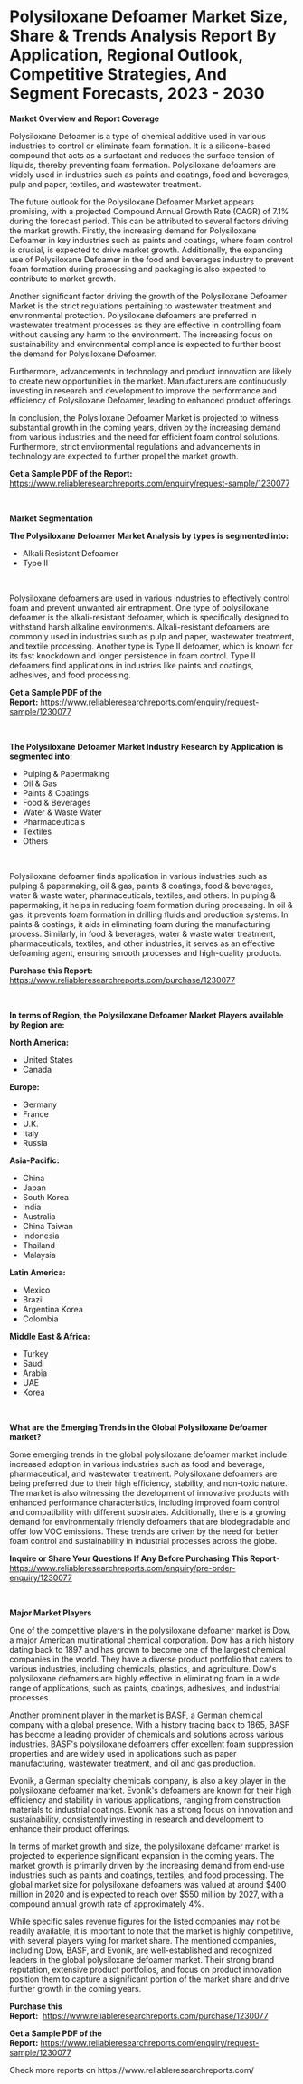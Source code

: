 <p><h1>Polysiloxane Defoamer Market Size, Share & Trends Analysis Report By Application, Regional Outlook, Competitive Strategies, And Segment Forecasts, 2023 - 2030</h1></p><p><strong>Market Overview and Report Coverage</strong></p>
<p><p>Polysiloxane Defoamer is a type of chemical additive used in various industries to control or eliminate foam formation. It is a silicone-based compound that acts as a surfactant and reduces the surface tension of liquids, thereby preventing foam formation. Polysiloxane defoamers are widely used in industries such as paints and coatings, food and beverages, pulp and paper, textiles, and wastewater treatment.</p><p>The future outlook for the Polysiloxane Defoamer Market appears promising, with a projected Compound Annual Growth Rate (CAGR) of 7.1% during the forecast period. This can be attributed to several factors driving the market growth. Firstly, the increasing demand for Polysiloxane Defoamer in key industries such as paints and coatings, where foam control is crucial, is expected to drive market growth. Additionally, the expanding use of Polysiloxane Defoamer in the food and beverages industry to prevent foam formation during processing and packaging is also expected to contribute to market growth.</p><p>Another significant factor driving the growth of the Polysiloxane Defoamer Market is the strict regulations pertaining to wastewater treatment and environmental protection. Polysiloxane defoamers are preferred in wastewater treatment processes as they are effective in controlling foam without causing any harm to the environment. The increasing focus on sustainability and environmental compliance is expected to further boost the demand for Polysiloxane Defoamer.</p><p>Furthermore, advancements in technology and product innovation are likely to create new opportunities in the market. Manufacturers are continuously investing in research and development to improve the performance and efficiency of Polysiloxane Defoamer, leading to enhanced product offerings.</p><p>In conclusion, the Polysiloxane Defoamer Market is projected to witness substantial growth in the coming years, driven by the increasing demand from various industries and the need for efficient foam control solutions. Furthermore, strict environmental regulations and advancements in technology are expected to further propel the market growth.</p></p>
<p><strong>Get a Sample PDF of the Report:</strong> <a href="https://www.reliableresearchreports.com/enquiry/request-sample/1230077">https://www.reliableresearchreports.com/enquiry/request-sample/1230077</a></p>
<p>&nbsp;</p>
<p><strong>Market Segmentation</strong></p>
<p><strong>The Polysiloxane Defoamer Market Analysis by types is segmented into:</strong></p>
<p><ul><li>Alkali Resistant Defoamer</li><li>Type II</li></ul></p>
<p>&nbsp;</p>
<p><p>Polysiloxane defoamers are used in various industries to effectively control foam and prevent unwanted air entrapment. One type of polysiloxane defoamer is the alkali-resistant defoamer, which is specifically designed to withstand harsh alkaline environments. Alkali-resistant defoamers are commonly used in industries such as pulp and paper, wastewater treatment, and textile processing. Another type is Type II defoamer, which is known for its fast knockdown and longer persistence in foam control. Type II defoamers find applications in industries like paints and coatings, adhesives, and food processing.</p></p>
<p><strong>Get a Sample PDF of the Report:</strong>&nbsp;<a href="https://www.reliableresearchreports.com/enquiry/request-sample/1230077">https://www.reliableresearchreports.com/enquiry/request-sample/1230077</a></p>
<p>&nbsp;</p>
<p><strong>The Polysiloxane Defoamer Market Industry Research by Application is segmented into:</strong></p>
<p><ul><li>Pulping & Papermaking</li><li>Oil & Gas</li><li>Paints & Coatings</li><li>Food & Beverages</li><li>Water & Waste Water</li><li>Pharmaceuticals</li><li>Textiles</li><li>Others</li></ul></p>
<p>&nbsp;</p>
<p><p>Polysiloxane defoamer finds application in various industries such as pulping & papermaking, oil & gas, paints & coatings, food & beverages, water & waste water, pharmaceuticals, textiles, and others. In pulping & papermaking, it helps in reducing foam formation during processing. In oil & gas, it prevents foam formation in drilling fluids and production systems. In paints & coatings, it aids in eliminating foam during the manufacturing process. Similarly, in food & beverages, water & waste water treatment, pharmaceuticals, textiles, and other industries, it serves as an effective defoaming agent, ensuring smooth processes and high-quality products.</p></p>
<p><strong>Purchase this Report:</strong>&nbsp; <a href="https://www.reliableresearchreports.com/purchase/1230077">https://www.reliableresearchreports.com/purchase/1230077</a></p>
<p>&nbsp;</p>
<p><strong>In terms of Region, the Polysiloxane Defoamer Market Players available by Region are:</strong></p>
<p>
    <p> <strong> North America: </strong>
        <ul>
            <li>United States</li>
            <li>Canada</li>
        </ul>
        </p> 
    <p> <strong> Europe: </strong>
        <ul>
            <li>Germany</li>
            <li>France</li>
            <li>U.K.</li>
            <li>Italy</li>
            <li>Russia</li>
        </ul>
        </p> 
    <p> <strong> Asia-Pacific: </strong>
        <ul>
            <li>China</li>
            <li>Japan</li>
            <li>South Korea</li>
            <li>India</li>
            <li>Australia</li>
            <li>China Taiwan</li>
            <li>Indonesia</li>
            <li>Thailand</li>
            <li>Malaysia</li>
        </ul>
        </p> 
    <p> <strong> Latin America: </strong>
        <ul>
            <li>Mexico</li>
            <li>Brazil</li>
            <li>Argentina Korea</li>
            <li>Colombia</li>
        </ul>
        </p> 
    <p> <strong> Middle East & Africa: </strong>
        <ul>
            <li>Turkey</li>
            <li>Saudi</li>
            <li>Arabia</li>
            <li>UAE</li>
            <li>Korea</li>
        </ul>
    </p>
    </p>
<p>&nbsp;</p>
<p><strong>What are the Emerging Trends in the Global Polysiloxane Defoamer market?</strong></p>
<p><p>Some emerging trends in the global polysiloxane defoamer market include increased adoption in various industries such as food and beverage, pharmaceutical, and wastewater treatment. Polysiloxane defoamers are being preferred due to their high efficiency, stability, and non-toxic nature. The market is also witnessing the development of innovative products with enhanced performance characteristics, including improved foam control and compatibility with different substrates. Additionally, there is a growing demand for environmentally friendly defoamers that are biodegradable and offer low VOC emissions. These trends are driven by the need for better foam control and sustainability in industrial processes across the globe.</p></p>
<p><strong>Inquire or Share Your Questions If Any Before Purchasing This Report</strong>- <a href="https://www.reliableresearchreports.com/enquiry/pre-order-enquiry/1230077">https://www.reliableresearchreports.com/enquiry/pre-order-enquiry/1230077</a></p>
<p>&nbsp;</p>
<p><strong>Major Market Players</strong></p>
<p><p>One of the competitive players in the polysiloxane defoamer market is Dow, a major American multinational chemical corporation. Dow has a rich history dating back to 1897 and has grown to become one of the largest chemical companies in the world. They have a diverse product portfolio that caters to various industries, including chemicals, plastics, and agriculture. Dow's polysiloxane defoamers are highly effective in eliminating foam in a wide range of applications, such as paints, coatings, adhesives, and industrial processes.</p><p>Another prominent player in the market is BASF, a German chemical company with a global presence. With a history tracing back to 1865, BASF has become a leading provider of chemicals and solutions across various industries. BASF's polysiloxane defoamers offer excellent foam suppression properties and are widely used in applications such as paper manufacturing, wastewater treatment, and oil and gas production.</p><p>Evonik, a German specialty chemicals company, is also a key player in the polysiloxane defoamer market. Evonik's defoamers are known for their high efficiency and stability in various applications, ranging from construction materials to industrial coatings. Evonik has a strong focus on innovation and sustainability, consistently investing in research and development to enhance their product offerings.</p><p>In terms of market growth and size, the polysiloxane defoamer market is projected to experience significant expansion in the coming years. The market growth is primarily driven by the increasing demand from end-use industries such as paints and coatings, textiles, and food processing. The global market size for polysiloxane defoamers was valued at around $400 million in 2020 and is expected to reach over $550 million by 2027, with a compound annual growth rate of approximately 4%.</p><p>While specific sales revenue figures for the listed companies may not be readily available, it is important to note that the market is highly competitive, with several players vying for market share. The mentioned companies, including Dow, BASF, and Evonik, are well-established and recognized leaders in the global polysiloxane defoamer market. Their strong brand reputation, extensive product portfolios, and focus on product innovation position them to capture a significant portion of the market share and drive further growth in the coming years.</p></p>
<p><strong>Purchase this Report:</strong>&nbsp;&nbsp;<a href="https://www.reliableresearchreports.com/purchase/1230077">https://www.reliableresearchreports.com/purchase/1230077</a></p>
<p></p>
<p><strong>Get a Sample PDF of the Report:</strong>&nbsp;<a href="https://www.reliableresearchreports.com/enquiry/request-sample/1230077">https://www.reliableresearchreports.com/enquiry/request-sample/1230077</a></p>
<p>Check more reports on https://www.reliableresearchreports.com/</p>